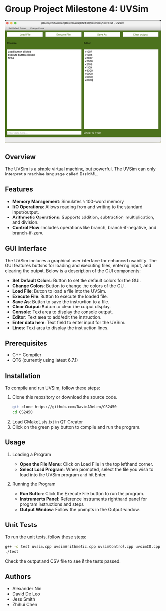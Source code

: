 # Group Project Milestone 4: UVSim

![main_window](screenshots%2Fmain_window.png)

## Overview
The UVSim is a simple virtual machine, but powerful. The UVSim can only interpret a machine language called BasicML.

## Features
- **Memory Management**: Simulates a 100-word memory.
- **I/O Operations**: Allows reading from and writing to the standard input/output.
- **Arithmetic Operations**: Supports addition, subtraction, multiplication, and division.
- **Control Flow**: Includes operations like branch, branch-if-negative, and branch-if-zero.

## GUI Interface
The UVSim includes a graphical user interface for enhanced usability. The GUI features buttons for loading and executing files, entering input, and clearing the output. Below is a description of the GUI components:

- **Set Default Colors**: Button to set the default colors for the GUI.
- **Change Colors**: Button to change the colors of the GUI.
- **Load File**: Button to load a file into the UVSim.
- **Execute File**: Button to execute the loaded file.
- **Save As**: Button to save the instruction to a file.
- **Clear Output**: Button to clear the output display.
- **Console**: Text area to display the console output.
- **Editor**: Text area to add/edit the instruction.
- **Enter data here**: Text field to enter input for the UVSim.
- **Lines**: Text area to display the instruction lines.

## Prerequisites
- C++ Compiler
- QT6 (currently using latest 6.7.1)

## Installation
To compile and run UVSim, follow these steps:

1. Clone this repository or download the source code.
   ```bash
   git clone https://github.com/DavidADeLeo/CS2450
   cd CS2450
   ```
2. Load CMakeLists.txt in QT Creator.
3. Click on the green play button to compile and run the program.

## Usage
1. Loading a Program
   - **Open the File Menu**: Click on Load File in the top lefthand corner.
   - **Select Load Program**: When prompted, select the file you wish to load into the UVSim program and hit Enter.

2. Running the Program
   - **Run Button**: Click the Execute File button to run the program.
   - **Instruments Panel**: Reference Instruments righthand panel for program instructions and steps.
   - **Output Window**: Follow the prompts in the Output window.

## Unit Tests
To run the unit tests, follow these steps:
```bash
g++ -o test uvsim.cpp uvsimArithmetic.cpp uvsimControl.cpp uvsimIO.cpp test.cpp
./test
```
Check the output and CSV file to see if the tests passed.

## Authors
- Alexander Nin
- David De Leo
- Jess Smith
- Zhihui Chen
